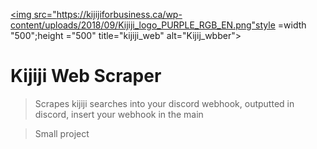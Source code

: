 
<a href="http://fvcproductions.com"><img src="https://kijijiforbusiness.ca/wp-content/uploads/2018/09/Kijiji_logo_PURPLE_RGB_EN.png"style =width "500";height ="500" title="kijiji_web" alt="Kijij_wbber"></a>


# Kijiji Web Scraper

> Scrapes kijiji searches into your discord webhook, outputted in discord, insert your webhook in the main 

> Small project

